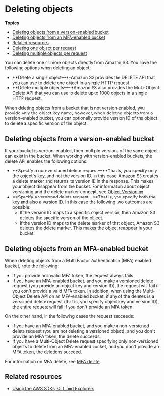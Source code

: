 # Deleting objects<a name="DeletingObjects"></a>

**Topics**
+ [Deleting objects from a version\-enabled bucket](#DeletingObjectsfromaVersion-EnabledBucket)
+ [Deleting objects from an MFA\-enabled bucket](#DeletingObjectsfromanMFA-EnabledBucket)
+ [Related resources](#RelatedResources001)
+ [Deleting one object per request](DeletingOneObject.md)
+ [Deleting multiple objects per request](DeletingMultipleObjects.md)

 You can delete one or more objects directly from Amazon S3\. You have the following options when deleting an object: 
+ **Delete a single object—**Amazon S3 provides the DELETE API that you can use to delete one object in a single HTTP request\. 
+ **Delete multiple objects—**Amazon S3 also provides the Multi\-Object Delete API that you can use to delete up to 1000 objects in a single HTTP request\. 

When deleting objects from a bucket that is not version\-enabled, you provide only the object key name, however, when deleting objects from a version\-enabled bucket, you can optionally provide version ID of the object to delete a specific version of the object\. 

## Deleting objects from a version\-enabled bucket<a name="DeletingObjectsfromaVersion-EnabledBucket"></a>

If your bucket is version\-enabled, then multiple versions of the same object can exist in the bucket\. When working with version\-enabled buckets, the delete API enables the following options:
+ **Specify a non\-versioned delete request—**That is, you specify only the object's key, and not the version ID\. In this case, Amazon S3 creates a delete marker and returns its version ID in the response\. This makes your object disappear from the bucket\. For information about object versioning and the delete marker concept, see [Object Versioning](ObjectVersioning.md)\.
+ **Specify a versioned delete request—**That is, you specify both the key and also a version ID\. In this case the following two outcomes are possible:
  + If the version ID maps to a specific object version, then Amazon S3 deletes the specific version of the object\.
  + If the version ID maps to the delete marker of that object, Amazon S3 deletes the delete marker\. This makes the object reappear in your bucket\. 

## Deleting objects from an MFA\-enabled bucket<a name="DeletingObjectsfromanMFA-EnabledBucket"></a>

When deleting objects from a Multi Factor Authentication \(MFA\) enabled bucket, note the following:
+ If you provide an invalid MFA token, the request always fails\.
+ If you have an MFA\-enabled bucket, and you make a versioned delete request \(you provide an object key and version ID\), the request will fail if you don't provide a valid MFA token\. In addition, when using the Multi\-Object Delete API on an MFA\-enabled bucket, if any of the deletes is a versioned delete request \(that is, you specify object key and version ID\), the entire request will fail if you don't provide an MFA token\. 

On the other hand, in the following cases the request succeeds:
+ If you have an MFA\-enabled bucket, and you make a non\-versioned delete request \(you are not deleting a versioned object\),  and you don't provide an MFA token, the delete succeeds\. 
+ If you have a Multi\-Object Delete request specifying only non\-versioned objects to delete from an MFA\-enabled bucket,  and you don't provide an MFA token, the deletions succeed\.

For information on MFA delete, see [MFA delete](Versioning.md#MultiFactorAuthenticationDelete)\.

## Related resources<a name="RelatedResources001"></a>
+ [Using the AWS SDKs, CLI, and Explorers](UsingAWSSDK.md)